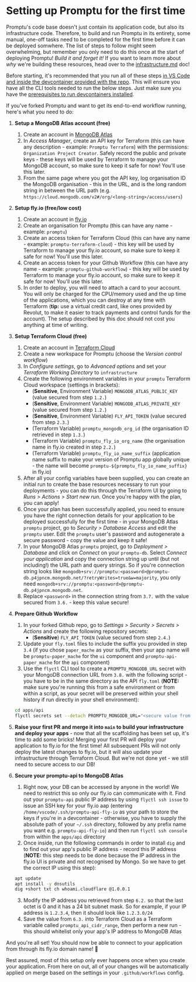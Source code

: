 # Setting up Promptu for the first time

Promptu's code base doesn't just contain its application code, but also its infrastructure code. Therefore, to build and run Promptu in its entirety, some manual, one-off tasks need to be completed for the first time before it can be deployed somwhere. The list of steps to follow might seem overwhelming, but remember you only need to do this once at the start of deploying Promptu! _Build it and forget it!_ If you want to learn more about _why_ we're building these resources, head over to the [infrastructure.md](./infrastructure.md) doc!

Before starting, it's recommended that you run all of these steps [in VS Code and inside the devcontainer provided with the repo](https://code.visualstudio.com/docs/devcontainers/containers#_quick-start-open-an-existing-folder-in-a-container). This will ensure you have all the CLI tools needed to run the below steps. Just make sure you have the [prerequisites to run devcontainers installed](https://code.visualstudio.com/docs/devcontainers/containers#_installation).

If you've forked Promptu and want to get its end-to-end workflow running, here's what you need to do:

1. **Setup a MongoDB Atlas account (free)**
   1. Create an account in [MongoDB Atlas](https://www.mongodb.com/atlas/database)
   2. In _Access Manager_, create an API key for Terraform (this can have any description - example: `Promptu Terraform`) with the permissions: `Organization Project Creator`. Safely record the public and private keys - these keys will be used by Terraform to manage your MongoDB account, so make sure to keep it safe for now! You'll use this later.
   3. From the same page where you got the API key, log organisation ID the MongoDB organisation - this in the URL, and is the long random string in between the URL path (e.g. `https://cloud.mongodb.com/v2#/org/<long-string>/access/users`)
2. **Setup fly.io (free/low cost)**
   1. Create an account in [fly.io](https://fly.io/)
   2. Create an organisation for Promptu (this can have any name - example: `promptu`)
   3. Create an access token for Terraform Cloud (this can have any name - example: `promptu-terraform-cloud`) - this key will be used by Terraform to manage your fly.io account, so make sure to keep it safe for now! You'll use this later.
   4. Create an access token for your Github Workflow (this can have any name - example: `promptu-github-workflow`) - this key will be used by Terraform to manage your fly.io account, so make sure to keep it safe for now! You'll use this later.
   5. In order to deploy, you will need to attach a card to your account. You will only be charged for the CPU/memory used and the up time of the applications, which you can destroy at any time with Terraform (**tip:** use a virtual credit card, like ones provided by Revolut, to make it easier to track payments and control funds for the account). The setup described by this doc should not cost you anything at time of writing.
3. **Setup Terraform Cloud (free)**

   1. Create an account in [Terraform Cloud](https://cloud.hashicorp.com/products/terraform)
   2. Create a new workspace for Promptu (choose the _Version control workflow_)
   3. In _Configure settings_, go to _Advanced options_ and set your _Terraform Working Directory_ to `infrastructure`
   4. Create the following environment variables in your `promptu` Terraform Cloud workspace (settings in brackets):
      - (**Sensitive**, Environment Variable) `MONGODB_ATLAS_PUBLIC_KEY` (value secured from step `1.2.`)
      - (**Sensitive**, Environment Variable) `MONGODB_ATLAS_PRIVATE_KEY` (value secured from step `1.2.`)
      - (**Sensitive**, Environment Variable) `FLY_API_TOKEN` (value secured from step `2.3.`)
      - (Terraform Variable) `promptu_mongodb_org_id` (the organisation ID retrieved in step `1.3.`)
      - (Terraform Variable) `promptu_fly_io_org_name` (the organisation name in fly.io created in step `2.2.`)
      - (Terraform Variable) `promptu_fly_io_name_suffix` (application name suffix to make your version of Promptu app globally unique - the name will become `promptu-${promptu_fly_io_name_suffix}` in fly.io)
   5. After all your config variables have been supplied, you can create an initial run to create the base resources necessary to run your deployments - you can do this through the Terraform UI by going to _Runs > Actions > Start new run_. Once you're happy with the plan, you can apply!
   6. Once your plan has been successfully applied, you need to ensure you have the right connection details for your application to be deployed successfully for the first time - in your MongoDB Atlas `promptu` project, go to _Security > Database Access_ and edit the `promptu` user. Edit the `promptu` user's password and autogenerate a secure password - copy the value and keep it safe!
   7. In your MongoDB Atlas `promptu` project, go to _Deployment > Database_ and click on _Connect_ on your `promptu-db`. Select _Connect your application_ and copy the connection string up until (but not including!) the URL path and query strings. So if you're connection string looks like `mongodb+srv://promptu:<password>@promptu-db.p4jpncm.mongodb.net/?retryWrites=true&w=majority`, you only need `mongodb+srv://promptu:<password>@promptu-db.p4jpncm.mongodb.net`.
   8. Replace `<password>` in the connection string from `3.7.` with the value secured from `3.6.` - keep this value secure!

4. **Prepare Github Workflow**

   1. In your forked Github repo, go to _Settings > Security > Secrets > Actions_ and create the following repository secrets:
      - (**Sensitive**) `FLY_API_TOKEN` (value secured from step `2.4.`)
   2. Update your `fly.toml` files to include the suffix you provided in step `3.4` (if you chose `paper_mache` as your suffix, then your app name will be `promptu-paper_mache` for the `ui` component and `promptu-api-paper_mache` for the `api` component)
   3. Use the `flyctl` CLI tool to create a `PROMPTU_MONGODB_URL` secret with your MongoDB connection URL from `3.8.` with the following script - you have to be in the same directory as the API `fly.toml` (**NOTE:** make sure you're running this from a safe environment or from within a script, as your secret will be preserved within your shell history if run directly in your shell environment):

   ```sh
   cd apps/api
   flyctl secrets set --detach PROMPTU_MONGODB_URL="<secure value from 3.8.>"
   ```

5. **Raise your first PR and merge it into `main` to build your infrastructure and deploy your apps** - now that all the scaffolding has been set up, it's time to add some bricks! Merging your first PR will deploy your application to fly.io for the first time! All subsequent PRs will not only deploy the latest changes to fly.io, but it will also update your infrastructure through Terraform Cloud. But we're not done yet - we still need to secure access to our DB!
6. **Secure your promptu-api to MongoDB Atlas**
   1. Right now, your DB can be accessed by anyone in the world! We need to restrict this so only our fly.io can communicate with it. Find out your `promptu-api` public IP address by using `flyctl ssh issue` to issue an SSH key for your fly.io aap (entering `/home/vscode/.ssh/promptu-api-fly-io` as your path to store the keys if you're in a devcontainer - otherwise, you have to supply the absolute path of your `~/.ssh` directory, followed by any prefix name you want e.g. `promptu-api-fly-io`) and then run `flyctl ssh console` from within the `apps/api` directory
   2. Once inside, run the following commands in order to install `dig` and to find out your app's public IP address - record this IP address (**NOTE:** this step needs to be done because the IP address in the fly.io UI is private and not recognised by Mongo. So we have to get the correct IP using this step):
   ```sh
   apt update
   apt install -y dnsutils
   dig +short txt ch whoami.cloudflare @1.0.0.1
   ```
   3. Modify the IP address you retrieved from step `6.2.` so that the last octet is 0 and it has a 24 bit subnet mask. So for example, if your IP address is `1.2.3.4`, then it should look like `1.2.3.0/24`
   4. Save the value from `6.3.` into Terraform Cloud as a Terraform variable called `promptu_api_cidr_range`, then perform a new run - this should whitelist only your app's IP address to MongoDB Atlas

And you're all set! You should now be able to connect to your application from through its fly.io domain name! 🚀

Rest assured, most of this setup only ever happens once when you create your application. From here on out, all of your changes will be automatically applied on merge based on the settings in your `.github/workflows` config.

